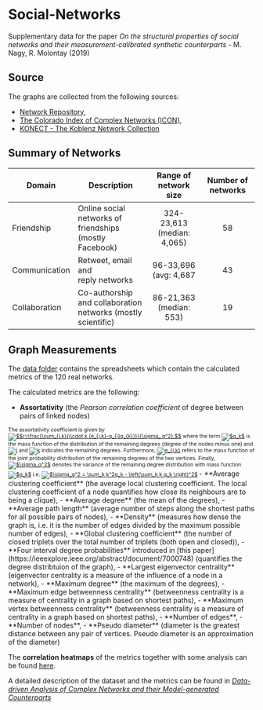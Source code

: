 # Social-Networks
Supplementary data for the paper *On the structural properties of social networks and their measurement-calibrated synthetic counterparts* - M. Nagy, R. Molontay (2019)


## Source
The graphs are collected from the following sources: 
* [Network Repository](http://networkrepository.com), 
* [The Colorado Index of Complex Networks (ICON)](http://networkrepository.com),  
* [KONECT - The Koblenz Network Collection](http://konect.uni-koblenz.de/)

## Summary of Networks


| Domain | Description | Range of network size | Number of networks |
|-----------------|--------------------------------------------------------------|:---------------------------------------:|:--------------:|
| Friendship | Online social networks of <br> friendships (mostly Facebook) | 324-23,613 <br> (median: 4,065) | 58 |
| Communication | Retweet, email and <br> reply networks | 96-33,696 <br> (avg: 4,687 | 43 |
| Collaboration | Co-authorship and collaboration <br> networks (mostly scientific) | 86-21,363 <br> (median: 553) | 19 |



## Graph Measurements
The [data folder](./data) contains the spreadsheets which contain the calculated metrics of the 120 real networks. 

The calculated metrics are the following:
- **Assortativity** (the *Pearson correlation coefficient* of degree between pairs of linked nodes) <br> 
<span style="font-size:8pt">
The assortativity coefficient is given by  <a href="https://www.codecogs.com/eqnedit.php?latex=$$r=\frac{\sum_{j,k}{j\cdot&space;k&space;(e_{j,k}-q_{j}q_{k})}}{\sigma_&space;q^2},$$" target="_blank"><img src="https://latex.codecogs.com/gif.latex?$$r=\frac{\sum_{j,k}{j\cdot&space;k&space;(e_{j,k}-q_{j}q_{k})}}{\sigma_&space;q^2},$$" title="$$r=\frac{\sum_{j,k}{j\cdot k (e_{j,k}-q_{j}q_{k})}}{\sigma_ q^2},$$" /></a> where the term <a href="https://www.codecogs.com/eqnedit.php?latex=$q_k$" target="_blank"><img src="https://latex.codecogs.com/gif.latex?$q_k$" title="$q_k$" /></a> is the mass function of the distribution of the remaining degrees (degree of the nodes minus one) and <a href="https://www.codecogs.com/eqnedit.php?latex=j" target="_blank"><img src="https://latex.codecogs.com/gif.latex?j" title="j" /></a> and <a href="https://www.codecogs.com/eqnedit.php?latex=k" target="_blank"><img src="https://latex.codecogs.com/gif.latex?k" title="k" /></a> indicates the remaining degrees. Furthermore, <a href="https://www.codecogs.com/eqnedit.php?latex=e_{j,k}" target="_blank"><img src="https://latex.codecogs.com/gif.latex?e_{j,k}" title="e_{j,k}" /></a> refers to the mass function of the joint probability distribution of the remaining degrees of the two vertices. 
Finally, <a href="https://www.codecogs.com/eqnedit.php?latex=$\sigma_q^2$" target="_blank"><img src="https://latex.codecogs.com/gif.latex?$\sigma_q^2$" title="$\sigma_q^2$" /></a> denotes the variance of the remaining degree distribution with mass function <a href="https://www.codecogs.com/eqnedit.php?latex=$q_k$" target="_blank"><img src="https://latex.codecogs.com/gif.latex?$q_k$" title="$q_k$" /></a>   i.e. <a href="https://www.codecogs.com/eqnedit.php?latex=$\sigma_q^2&space;=&space;\sum_k&space;k^2q_k&space;-&space;\left(\sum_k&space;k&space;q_k&space;\right)^2$" target="_blank"><img src="https://latex.codecogs.com/gif.latex?$\sigma_q^2&space;=&space;\sum_k&space;k^2q_k&space;-&space;\left(\sum_k&space;k&space;q_k&space;\right)^2$" title="$\sigma_q^2 = \sum_k k^2q_k - \left(\sum_k k q_k \right)^2$" /></a> </span>
- **Average clustering coefficient** (the average local clustering coefficient. The local clustering coefficient of a node  quantifies how close its neighbours are to being a clique), 
- **Average degree** (the mean of the degrees), 
- **Average path length** (average number of steps along the shortest paths for all possible pairs of nodes), 
- **Density** (measures how dense the graph is, i.e. it is the number of edges divided by the maximum possible number of edges), 
- **Global clustering coefficient** (the number of closed triplets over the total number of triplets (both open and closed)), 
- **Four interval degree probabilities** introduced in [this paper](https://ieeexplore.ieee.org/abstract/document/7000748) (quantifies the degree distribtuion of the graph),
- **Largest eigenvector centrality** (eigenvector centrality is a measure of the influence of a node in a network), 
- **Maximum degree** (the maximum of the degrees), 
- **Maximum edge betweenness centrality** (betweenness centrality is a measure of centrality in a graph based on shortest paths),
- **Maximum vertex betweenness centrality** (betweenness centrality is a measure of centrality in a graph based on shortest paths),
- **Number of edges**,
- **Number of nodes**, 
- **Pseudo diameter** (diameter is the greatest distance between any pair of vertices. Pseudo diameter is an approximation of the diameter)

The **correlation heatmaps** of the metrics together with some analysis can be found [here](./correlations.md).

A detailed description of the dataset and the metrics can be found in [*Data-driven Analysis of Complex Networks and their Model-generated Counterparts*](https://arxiv.org/abs/1810.08498)
